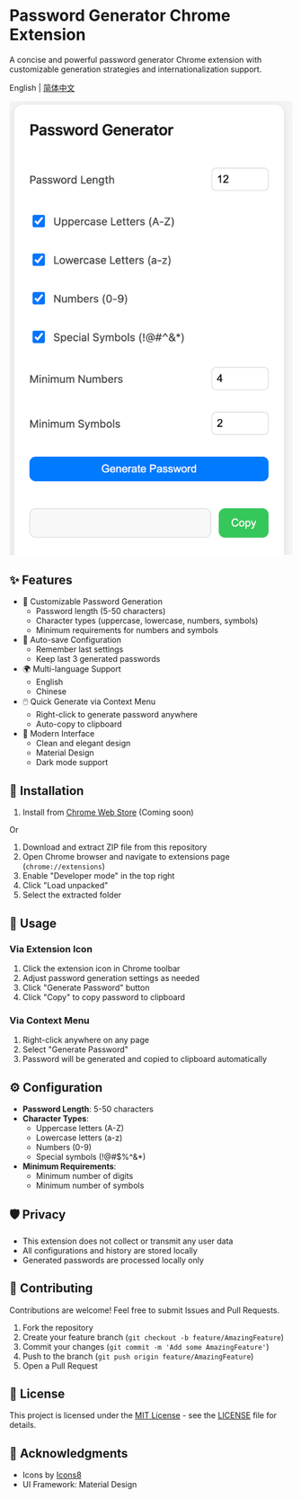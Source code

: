 # Password Generator Chrome Extension

A concise and powerful password generator Chrome extension with customizable generation strategies and internationalization support.

English | [简体中文](./README_zh.md)

![Screenshot](./screenshots/main.png)

## ✨ Features

- 🎯 Customizable Password Generation
  - Password length (5-50 characters)
  - Character types (uppercase, lowercase, numbers, symbols)
  - Minimum requirements for numbers and symbols
- 💾 Auto-save Configuration
  - Remember last settings
  - Keep last 3 generated passwords
- 🌍 Multi-language Support
  - English
  - Chinese
- 🖱️ Quick Generate via Context Menu
  - Right-click to generate password anywhere
  - Auto-copy to clipboard
- 🎨 Modern Interface
  - Clean and elegant design
  - Material Design
  - Dark mode support

## 🚀 Installation

1. Install from [Chrome Web Store](https://chrome.google.com/webstore) (Coming soon)

Or

1. Download and extract ZIP file from this repository
2. Open Chrome browser and navigate to extensions page (`chrome://extensions`)
3. Enable "Developer mode" in the top right
4. Click "Load unpacked"
5. Select the extracted folder

## 🔨 Usage

### Via Extension Icon

1. Click the extension icon in Chrome toolbar
2. Adjust password generation settings as needed
3. Click "Generate Password" button
4. Click "Copy" to copy password to clipboard

### Via Context Menu

1. Right-click anywhere on any page
2. Select "Generate Password"
3. Password will be generated and copied to clipboard automatically

## ⚙️ Configuration

- **Password Length**: 5-50 characters
- **Character Types**:
  - Uppercase letters (A-Z)
  - Lowercase letters (a-z)
  - Numbers (0-9)
  - Special symbols (!@#$%^&*)
- **Minimum Requirements**:
  - Minimum number of digits
  - Minimum number of symbols

## 🛡️ Privacy

- This extension does not collect or transmit any user data
- All configurations and history are stored locally
- Generated passwords are processed locally only

## 🤝 Contributing

Contributions are welcome! Feel free to submit Issues and Pull Requests.

1. Fork the repository
2. Create your feature branch (`git checkout -b feature/AmazingFeature`)
3. Commit your changes (`git commit -m 'Add some AmazingFeature'`)
4. Push to the branch (`git push origin feature/AmazingFeature`)
5. Open a Pull Request

## 📝 License

This project is licensed under the [MIT License](LICENSE) - see the [LICENSE](LICENSE) file for details.

## 🙏 Acknowledgments

- Icons by [Icons8](https://icons8.com)
- UI Framework: Material Design